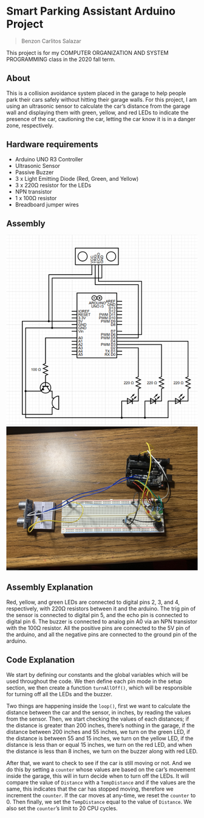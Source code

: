 # Smart Parking Assistant Arduino Project
> Benzon Carlitos Salazar

This project is for my COMPUTER ORGANIZATION AND SYSTEM PROGRAMMING class in the 
2020 fall term.

## About
This is a collision avoidance system placed in the garage to help people park 
their cars safely without hitting their garage walls. For this project, I am 
using an ultrasonic sensor to calculate the car’s distance from the garage wall 
and displaying them with green, yellow, and red LEDs to indicate the presence 
of the car, cautioning the car, letting the car know it is in a danger zone, 
respectively.

## Hardware requirements
* Arduino UNO R3 Controller
* Ultrasonic Sensor
* Passive Buzzer
* 3 x Light Emitting Diode (Red, Green, and Yellow)
* 3 x 220Ω resistor for the LEDs
* NPN transistor
* 1 x 100Ω resistor
* Breadboard jumper wires

## Assembly
![assembly 1](src/imgs/assembly1.png)
![assembly 2](src/imgs/assembly2.jpg)

## Assembly Explanation
Red, yellow, and green LEDs are connected to digital pins 2, 3, and 4, 
respectively, with 220Ω resistors between it and the arduino. The trig pin of 
the sensor is connected to digital pin 5, and the echo pin is connected to 
digital pin 6. The buzzer is connected to analog pin A0 via an NPN transistor 
with the 100Ω resistor. All the positive pins are connected to the 5V pin of the 
arduino, and all the negative pins are connected to the ground pin of the arduino.

## Code Explanation
We start by defining our constants and the global variables which will be used 
throughout the code. We then define each pin mode in the setup section, we then 
create a function ```turnAllOff()```, which will be responsible for turning off all 
the LEDs and the buzzer.

Two things are happening inside the ```loop()```, first we want to calculate the 
distance between the car and the sensor, in inches, by reading the values from 
the sensor. Then, we start checking the values of each distances; if the distance 
is greater than 200 inches, there’s nothing in the garage, if the distance 
between 200 inches and 55 inches, we turn on the green LED, if the distance is 
between 55 and 15 inches, we turn on the yellow LED, if the distance is less 
than or equal 15 inches, we turn on the red LED, and when the distance is less 
than 8 inches, we turn on the buzzer along with red LED. 

After that, we want to check to see if the car is still moving or not. And we 
do this by setting a ```counter``` whose values are based on the car’s movement 
inside the garage, this will in turn decide when to turn off the LEDs. It will compare 
the value of ```Distance``` with a ```TempDistance``` and if the values are the same, 
this indicates that the car has stopped moving, therefore we increment the 
```counter```. If the car moves at any-time, we reset the ```counter``` to 0. 
Then finally, we set the ```TempDistance``` equal to the value of ```Distance```. 
We also set the ```counter```’s limit to 20 CPU cycles.
